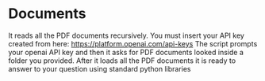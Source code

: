 # Documents
It reads all the PDF documents recursively.
You must insert your API key created from here: https://platform.openai.com/api-keys
The script prompts your openai API key and then it asks for PDF documents looked inside a folder you provided.
After it loads all the PDF documents it is ready to answer to your question using standard python libraries